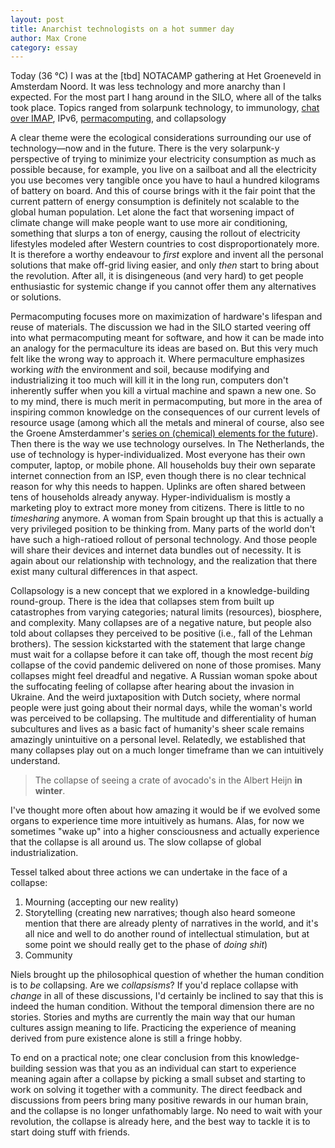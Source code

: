 ```yaml
---
layout: post
title: Anarchist technologists on a hot summer day
author: Max Crone
category: essay
---
```

Today (36 °C) I was at the [tbd] NOTACAMP gathering at Het Groeneveld in Amsterdam Noord.
It was less technology and more anarchy than I expected.
For the most part I hang around in the SILO, where all of the talks took place.
Topics ranged from solarpunk technology, to immunology, [chat over IMAP](https://delta.chat/en/), IPv6, [permacomputing](http://permacomputing.net/), and collapsology

A clear theme were the ecological considerations surrounding our use of technology—now and in the future.
There is the very solarpunk-y perspective of trying to minimize your electricity consumption as much as possible because, for example, you live on a sailboat and all the electricity you use becomes very tangible once you have to haul a hundred kilograms of battery on board.
And this of course brings with it the fair point that the current pattern of energy consumption is definitely not scalable to the global human population.
Let alone the fact that worsening impact of climate change will make people want to use more air conditioning, something that slurps a ton of energy, causing the rollout of electricity lifestyles modeled after Western countries to cost disproportionately more.
It is therefore a worthy endeavour to *first* explore and invent all the personal solutions that make off-grid living easier, and only *then* start to bring about the revolution.
After all, it is disingeneous (and very hard) to get people enthusiastic for systemic change if you cannot offer them any alternatives or solutions.

Permacomputing focuses more on maximization of hardware's lifespan and reuse of materials.
The discussion we had in the SILO started veering off into what permacomputing meant for software, and how it can be made into an analogy for the permaculture its ideas are based on.
But this very much felt like the wrong way to approach it.
Where permaculture emphasizes working *with* the environment and soil, because modifying and industrializing it too much will kill it in the long run, computers don't inherently suffer when you kill a virtual machine and spawn a new one.
So to my mind, there is much merit in permacomputing, but more in the area of inspiring common knowledge on the consequences of our current levels of resource usage (among which all the metals and mineral of course, also see the Groene Amsterdammer's [series on (chemical) elements for the future](https://www.groene.nl/lijsten/elementen-voor-een-duurzame-toekomst)).
Then there is the way we use technology ourselves.
In The Netherlands, the use of technology is hyper-individualized.
Most everyone has their own computer, laptop, or mobile phone.
All households buy their own separate internet connection from an ISP, even though there is no clear technical reason for why this needs to happen.
Uplinks are often shared between tens of households already anyway.
Hyper-individualism is mostly a marketing ploy to extract more money from citizens.
There is little to no *timesharing* anymore.
A woman from Spain brought up that this is actually a very privileged position to be thinking from.
Many parts of the world don't have such a high-ratioed rollout of personal technology.
And those people will share their devices and internet data bundles out of necessity.
It is again about our relationship with technology, and the realization that there exist many cultural differences in that aspect.

Collapsology is a new concept that we explored in a knowledge-building round-group.
There is the idea that collapses stem from built up catastrophes from varying categories; natural limits (resources), biosphere, and complexity.
Many collapses are of a negative nature, but people also told about collapses they perceived to be positive (i.e., fall of the Lehman brothers).
The session kickstarted with the statement that large change must wait for a collapse before it can take off, though the most recent *big* collapse of the covid pandemic delivered on none of those promises.
Many collapses might feel dreadful and negative.
A Russian woman spoke about the suffocating feeling of collapse after hearing about the invasion in Ukraine.
And the weird juxtaposition with Dutch society, where normal people were just going about their normal days, while the woman's world was perceived to be collapsing.
The multitude and differentiality of human subcultures and lives as a basic fact of humanity's sheer scale remains amazingly unintuitive on a personal level.
Relatedly, we established that many collapses play out on a much longer timeframe than we can intuitively understand.

> The collapse of seeing a crate of avocado's in the Albert Heijn **in winter**.

I've thought more often about how amazing it would be if we evolved some organs to experience time more intuitively as humans.
Alas, for now we sometimes "wake up" into a higher consciousness and actually experience that the collapse is all around us.
The slow collapse of global industrialization.

Tessel talked about three actions we can undertake in the face of a collapse:

1. Mourning (accepting our new reality)
2. Storytelling (creating new narratives; though also heard someone mention that there are already plenty of narratives in the world, and it's all nice and well to do another round of intellectual stimulation, but at some point we should really get to the phase of *doing shit*)
3. Community

Niels brought up the philosophical question of whether the human condition is to *be* collapsing.
Are we *collapsisms*?
If you'd replace collapse with *change* in all of these discussions, I'd certainly be inclined to say that this is indeed the human condition.
Without the temporal dimension there are no stories.
Stories and myths are currently the main way that our human cultures assign meaning to life.
Practicing the experience of meaning derived from pure existence alone is still a fringe hobby.

To end on a practical note; one clear conclusion from this knowledge-building session was that you as an individual can start to experience meaning again after a collapse by picking a small subset and starting to work on solving it together with a community.
The direct feedback and discussions from peers bring many positive rewards in our human brain, and the collapse is no longer unfathomably large.
No need to wait with your revolution, the collapse is already here, and the best way to tackle it is to start doing stuff with friends.
